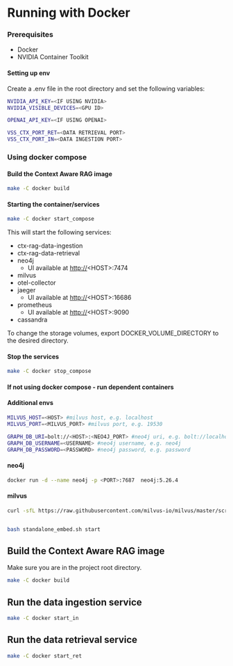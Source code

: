 <!--
SPDX-FileCopyrightText: Copyright (c) 2025 NVIDIA CORPORATION & AFFILIATES. All rights reserved.
SPDX-License-Identifier: Apache-2.0
 *
Licensed under the Apache License, Version 2.0 (the "License");
you may not use this file except in compliance with the License.
You may obtain a copy of the License at
 *
http://www.apache.org/licenses/LICENSE-2.0
 *
Unless required by applicable law or agreed to in writing, software
distributed under the License is distributed on an "AS IS" BASIS,
WITHOUT WARRANTIES OR CONDITIONS OF ANY KIND, either express or implied.
See the License for the specific language governing permissions and
limitations under the License.
-->

# Running with Docker

### Prerequisites

-   Docker
-   NVIDIA Container Toolkit

#### Setting up env

Create a .env file in the root directory and set the following
variables:

``` bash
NVIDIA_API_KEY=<IF USING NVIDIA>
NVIDIA_VISIBLE_DEVICES=<GPU ID>

OPENAI_API_KEY=<IF USING OPENAI>

VSS_CTX_PORT_RET=<DATA RETRIEVAL PORT>
VSS_CTX_PORT_IN=<DATA INGESTION PORT>
```

### Using docker compose


#### Build the Context Aware RAG image

``` bash
make -C docker build
```

#### Starting the container/services

``` bash
make -C docker start_compose
```

This will start the following services:

-   ctx-rag-data-ingestion
-   ctx-rag-data-retrieval
-   neo4j
    -   UI available at <http://>\<HOST\>:7474
-   milvus
-   otel-collector
-   jaeger
    -   UI available at <http://>\<HOST\>:16686
-   prometheus
    -   UI available at <http://>\<HOST\>:9090
-   cassandra

To change the storage volumes, export DOCKER_VOLUME_DIRECTORY to the
desired directory.

#### Stop the services

``` bash
make -C docker stop_compose
```

#### If not using docker compose - run dependent containers

#### Additional envs

``` bash
MILVUS_HOST=<HOST> #milvus host, e.g. localhost
MILVUS_PORT=<MILVUS_PORT> #milvus port, e.g. 19530

GRAPH_DB_URI=bolt://<HOST>:<NEO4J_PORT> #neo4j uri, e.g. bolt://localhost:7687
GRAPH_DB_USERNAME=<USERNAME> #neo4j username, e.g. neo4j
GRAPH_DB_PASSWORD=<PASSWORD> #neo4j password, e.g. password
```

#### neo4j

``` bash
docker run -d --name neo4j -p <PORT>:7687  neo4j:5.26.4
```

#### milvus

``` bash
curl -sfL https://raw.githubusercontent.com/milvus-io/milvus/master/scripts/standalone_embed.sh -o standalone_embed.sh


bash standalone_embed.sh start
```


## Build the Context Aware RAG image

Make sure you are in the project root directory.

``` bash
make -C docker build
```

## Run the data ingestion service

``` bash
make -C docker start_in
```

## Run the data retrieval service

``` bash
make -C docker start_ret
```
